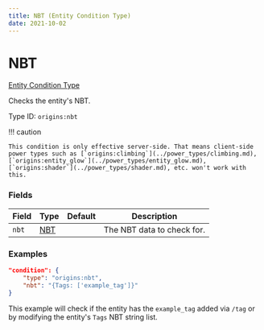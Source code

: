 ```yaml
---
title: NBT (Entity Condition Type)
date: 2021-10-02
---
```


# NBT

[Entity Condition Type](../entity_condition_types.md)

Checks the entity's NBT.

Type ID: `origins:nbt`

!!! caution

    This condition is only effective server-side. That means client-side power types such as [`origins:climbing`](../power_types/climbing.md), [`origins:entity_glow`](../power_types/entity_glow.md), [`origins:shader`](../power_types/shader.md), etc. won't work with this.    


### Fields

Field | Type | Default | Description
------|------|---------|-------------
`nbt` | [NBT](../data_types/nbt.md) | | The NBT data to check for.


### Examples

```json
"condition": {
    "type": "origins:nbt",
    "nbt": "{Tags: ['example_tag']}"
}
```

This example will check if the entity has the `example_tag` added via `/tag` or by modifying the entity's `Tags` NBT string list.
